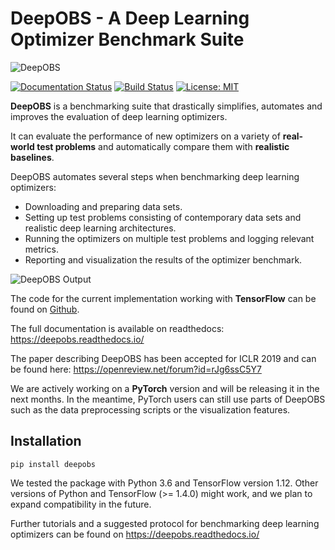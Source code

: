 # DeepOBS - A Deep Learning Optimizer Benchmark Suite

![DeepOBS](docs/deepobs_banner.png "DeepOBS")

[![Documentation Status](https://readthedocs.org/projects/deepobs/badge/?version=latest)](https://deepobs.readthedocs.io/en/latest/?badge=latest)
[![Build Status](https://travis-ci.com/fsschneider/deepobs.svg?branch=master)](https://travis-ci.com/username/projectname)
[![License: MIT](https://img.shields.io/badge/License-MIT-yellow.svg)](https://opensource.org/licenses/MIT)


**DeepOBS** is a benchmarking suite that drastically simplifies, automates and
improves the evaluation of deep learning optimizers.

It can evaluate the performance of new optimizers on a variety of
**real-world test problems** and automatically compare them with
**realistic baselines**.

DeepOBS automates several steps when benchmarking deep learning optimizers:

  - Downloading and preparing data sets.
  - Setting up test problems consisting of contemporary data sets and realistic
    deep learning architectures.
  - Running the optimizers on multiple test problems and logging relevant
    metrics.
  - Reporting and visualization the results of the optimizer benchmark.

![DeepOBS Output](docs/deepobs.jpg "DeepOBS_output")

The code for the current implementation working with **TensorFlow** can be found
on [Github](https://github.com/fsschneider/DeepOBS).

The full documentation is available on readthedocs:
https://deepobs.readthedocs.io/

The paper describing DeepOBS has been accepted for ICLR 2019 and can be found
here:
https://openreview.net/forum?id=rJg6ssC5Y7

We are actively working on a **PyTorch** version and will be releasing it in the
next months. In the meantime, PyTorch users can still use parts of DeepOBS such
as the data preprocessing scripts or the visualization features.


## Installation

	pip install deepobs

We tested the package with Python 3.6 and TensorFlow version 1.12. Other
versions of Python and TensorFlow (>= 1.4.0) might work, and we plan to expand
compatibility in the future.

Further tutorials and a suggested protocol for benchmarking deep learning
optimizers can be found on https://deepobs.readthedocs.io/
